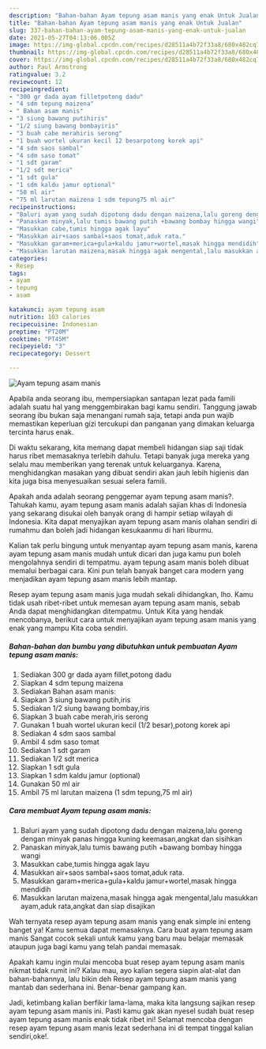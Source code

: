 ```yaml
---
description: "Bahan-bahan Ayam tepung asam manis yang enak Untuk Jualan"
title: "Bahan-bahan Ayam tepung asam manis yang enak Untuk Jualan"
slug: 337-bahan-bahan-ayam-tepung-asam-manis-yang-enak-untuk-jualan
date: 2021-05-27T04:13:06.005Z
image: https://img-global.cpcdn.com/recipes/d28511a4b72f33a8/680x482cq70/ayam-tepung-asam-manis-foto-resep-utama.jpg
thumbnail: https://img-global.cpcdn.com/recipes/d28511a4b72f33a8/680x482cq70/ayam-tepung-asam-manis-foto-resep-utama.jpg
cover: https://img-global.cpcdn.com/recipes/d28511a4b72f33a8/680x482cq70/ayam-tepung-asam-manis-foto-resep-utama.jpg
author: Paul Armstrong
ratingvalue: 3.2
reviewcount: 12
recipeingredient:
- "300 gr dada ayam filletpotong dadu"
- "4 sdm tepung maizena"
- " Bahan asam manis"
- "3 siung bawang putihiris"
- "1/2 siung bawang bombayiris"
- "3 buah cabe merahiris serong"
- "1 buah wortel ukuran kecil 12 besarpotong korek api"
- "4 sdm saos sambal"
- "4 sdm saso tomat"
- "1 sdt garam"
- "1/2 sdt merica"
- "1 sdt gula"
- "1 sdm kaldu jamur optional"
- "50 ml air"
- "75 ml larutan maizena 1 sdm tepung75 ml air"
recipeinstructions:
- "Baluri ayam yang sudah dipotong dadu dengan maizena,lalu goreng dengan minyak panas hingga kuning keemasan,angkat dan sisihkan"
- "Panaskan minyak,lalu tumis bawang putih +bawang bombay hingga wangi"
- "Masukkan cabe,tumis hingga agak layu"
- "Masukkan air+saos sambal+saos tomat,aduk rata."
- "Masukkan garam+merica+gula+kaldu jamur+wortel,masak hingga mendidih"
- "Masukkan larutan maizena,masak hingga agak mengental,lalu masukkan ayam,aduk rata,angkat dan siap disajikan"
categories:
- Resep
tags:
- ayam
- tepung
- asam

katakunci: ayam tepung asam 
nutrition: 103 calories
recipecuisine: Indonesian
preptime: "PT20M"
cooktime: "PT45M"
recipeyield: "3"
recipecategory: Dessert

---
```



![Ayam tepung asam manis](https://img-global.cpcdn.com/recipes/d28511a4b72f33a8/680x482cq70/ayam-tepung-asam-manis-foto-resep-utama.jpg)

Apabila anda seorang ibu, mempersiapkan santapan lezat pada famili adalah suatu hal yang menggembirakan bagi kamu sendiri. Tanggung jawab seorang ibu bukan saja menangani rumah saja, tetapi anda pun wajib memastikan keperluan gizi tercukupi dan panganan yang dimakan keluarga tercinta harus enak.

Di waktu  sekarang, kita memang dapat membeli hidangan siap saji tidak harus ribet memasaknya terlebih dahulu. Tetapi banyak juga mereka yang selalu mau memberikan yang terenak untuk keluarganya. Karena, menghidangkan masakan yang dibuat sendiri akan jauh lebih higienis dan kita juga bisa menyesuaikan sesuai selera famili. 



Apakah anda adalah seorang penggemar ayam tepung asam manis?. Tahukah kamu, ayam tepung asam manis adalah sajian khas di Indonesia yang sekarang disukai oleh banyak orang di hampir setiap wilayah di Indonesia. Kita dapat menyajikan ayam tepung asam manis olahan sendiri di rumahmu dan boleh jadi hidangan kesukaanmu di hari liburmu.

Kalian tak perlu bingung untuk menyantap ayam tepung asam manis, karena ayam tepung asam manis mudah untuk dicari dan juga kamu pun boleh mengolahnya sendiri di tempatmu. ayam tepung asam manis boleh dibuat memalui berbagai cara. Kini pun telah banyak banget cara modern yang menjadikan ayam tepung asam manis lebih mantap.

Resep ayam tepung asam manis juga mudah sekali dihidangkan, lho. Kamu tidak usah ribet-ribet untuk memesan ayam tepung asam manis, sebab Anda dapat menghidangkan ditempatmu. Untuk Kita yang hendak mencobanya, berikut cara untuk menyajikan ayam tepung asam manis yang enak yang mampu Kita coba sendiri.

<!--inarticleads1-->

##### Bahan-bahan dan bumbu yang dibutuhkan untuk pembuatan Ayam tepung asam manis:

1. Sediakan 300 gr dada ayam fillet,potong dadu
1. Siapkan 4 sdm tepung maizena
1. Sediakan  Bahan asam manis:
1. Siapkan 3 siung bawang putih,iris
1. Sediakan 1/2 siung bawang bombay,iris
1. Siapkan 3 buah cabe merah,iris serong
1. Gunakan 1 buah wortel ukuran kecil (1/2 besar),potong korek api
1. Sediakan 4 sdm saos sambal
1. Ambil 4 sdm saso tomat
1. Sediakan 1 sdt garam
1. Sediakan 1/2 sdt merica
1. Siapkan 1 sdt gula
1. Siapkan 1 sdm kaldu jamur (optional)
1. Gunakan 50 ml air
1. Ambil 75 ml larutan maizena (1 sdm tepung,75 ml air)




<!--inarticleads2-->

##### Cara membuat Ayam tepung asam manis:

1. Baluri ayam yang sudah dipotong dadu dengan maizena,lalu goreng dengan minyak panas hingga kuning keemasan,angkat dan sisihkan
1. Panaskan minyak,lalu tumis bawang putih +bawang bombay hingga wangi
1. Masukkan cabe,tumis hingga agak layu
1. Masukkan air+saos sambal+saos tomat,aduk rata.
1. Masukkan garam+merica+gula+kaldu jamur+wortel,masak hingga mendidih
1. Masukkan larutan maizena,masak hingga agak mengental,lalu masukkan ayam,aduk rata,angkat dan siap disajikan




Wah ternyata resep ayam tepung asam manis yang enak simple ini enteng banget ya! Kamu semua dapat memasaknya. Cara buat ayam tepung asam manis Sangat cocok sekali untuk kamu yang baru mau belajar memasak ataupun juga bagi kamu yang telah pandai memasak.

Apakah kamu ingin mulai mencoba buat resep ayam tepung asam manis nikmat tidak rumit ini? Kalau mau, ayo kalian segera siapin alat-alat dan bahan-bahannya, lalu bikin deh Resep ayam tepung asam manis yang mantab dan sederhana ini. Benar-benar gampang kan. 

Jadi, ketimbang kalian berfikir lama-lama, maka kita langsung sajikan resep ayam tepung asam manis ini. Pasti kamu gak akan nyesel sudah buat resep ayam tepung asam manis enak tidak ribet ini! Selamat mencoba dengan resep ayam tepung asam manis lezat sederhana ini di tempat tinggal kalian sendiri,oke!.

